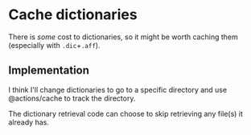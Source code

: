# Cache dictionaries

There is _some_ cost to dictionaries, so it might be worth caching them (especially with `.dic`+`.aff`).

## Implementation

I think I'll change dictionaries to go to a specific directory and use @actions/cache to track the directory.

The dictionary retrieval code can choose to skip retrieving any file(s) it already has.

